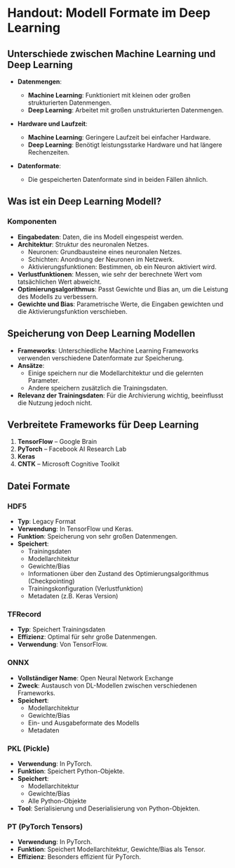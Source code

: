 # Handout: Modell Formate im Deep Learning

## Unterschiede zwischen Machine Learning und Deep Learning

- **Datenmengen**:
  - **Machine Learning**: Funktioniert mit kleinen oder großen strukturierten Datenmengen.
  - **Deep Learning**: Arbeitet mit großen unstrukturierten Datenmengen.

- **Hardware und Laufzeit**:
  - **Machine Learning**: Geringere Laufzeit bei einfacher Hardware.
  - **Deep Learning**: Benötigt leistungsstarke Hardware und hat längere Rechenzeiten.

- **Datenformate**:
  - Die gespeicherten Datenformate sind in beiden Fällen ähnlich.

## Was ist ein Deep Learning Modell?

### Komponenten

- **Eingabedaten**: Daten, die ins Modell eingespeist werden.
- **Architektur**: Struktur des neuronalen Netzes.
  - Neuronen: Grundbausteine eines neuronalen Netzes.
  - Schichten: Anordnung der Neuronen im Netzwerk.
  - Aktivierungsfunktionen: Bestimmen, ob ein Neuron aktiviert wird.
- **Verlustfunktionen**: Messen, wie sehr der berechnete Wert vom tatsächlichen Wert abweicht.
- **Optimierungsalgorithmus**: Passt Gewichte und Bias an, um die Leistung des Modells zu verbessern.
- **Gewichte und Bias**: Parametrische Werte, die Eingaben gewichten und die Aktivierungsfunktion verschieben.

## Speicherung von Deep Learning Modellen

- **Frameworks**: Unterschiedliche Machine Learning Frameworks verwenden verschiedene Datenformate zur Speicherung.
- **Ansätze**:
  - Einige speichern nur die Modellarchitektur und die gelernten Parameter.
  - Andere speichern zusätzlich die Trainingsdaten.
- **Relevanz der Trainingsdaten**: Für die Archivierung wichtig, beeinflusst die Nutzung jedoch nicht.

## Verbreitete Frameworks für Deep Learning

1. **TensorFlow** – Google Brain
2. **PyTorch** – Facebook AI Research Lab
3. **Keras**
4. **CNTK** – Microsoft Cognitive Toolkit

## Datei Formate

### HDF5
- **Typ**: Legacy Format
- **Verwendung**: In TensorFlow und Keras.
- **Funktion**: Speicherung von sehr großen Datenmengen.
- **Speichert**:
  - Trainingsdaten
  - Modellarchitektur
  - Gewichte/Bias
  - Informationen über den Zustand des Optimierungsalgorithmus (Checkpointing)
  - Trainingskonfiguration (Verlustfunktion)
  - Metadaten (z.B. Keras Version)

### TFRecord
- **Typ**: Speichert Trainingsdaten
- **Effizienz**: Optimal für sehr große Datenmengen.
- **Verwendung**: Von TensorFlow.

### ONNX
- **Vollständiger Name**: Open Neural Network Exchange
- **Zweck**: Austausch von DL-Modellen zwischen verschiedenen Frameworks.
- **Speichert**:
  - Modellarchitektur
  - Gewichte/Bias
  - Ein- und Ausgabeformate des Modells
  - Metadaten

### PKL (Pickle)
- **Verwendung**: In PyTorch.
- **Funktion**: Speichert Python-Objekte.
- **Speichert**:
  - Modellarchitektur
  - Gewichte/Bias
  - Alle Python-Objekte
- **Tool**: Serialisierung und Deserialisierung von Python-Objekten.

### PT (PyTorch Tensors)
- **Verwendung**: In PyTorch.
- **Funktion**: Speichert Modellarchitektur, Gewichte/Bias als Tensor.
- **Effizienz**: Besonders effizient für PyTorch.

